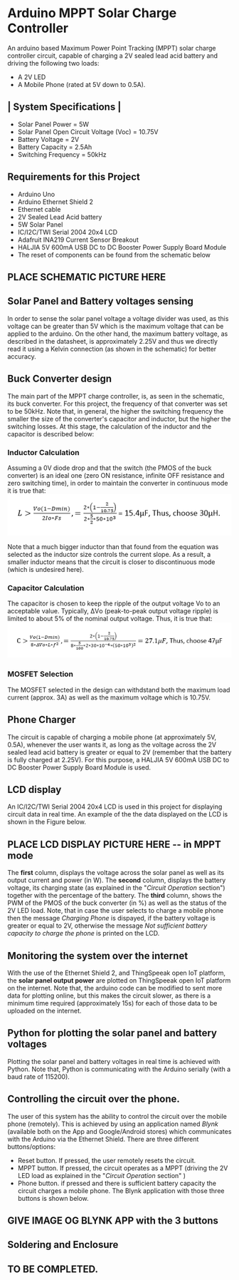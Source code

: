 # Arduino MPPT Solar Charge Controller
An arduino based Maximum Power Point Tracking (MPPT) solar charge controller circuit, capable of charging
a 2V sealed lead acid battery and driving the following two loads:
* A 2V LED
* A Mobile Phone (rated at 5V down to 0.5A).
## | System Specifications | 
* Solar Panel Power = 5W
* Solar Panel Open Circuit Voltage (Voc) = 10.75V
* Battery Voltage = 2V
* Battery Capacity = 2.5Ah
* Switching Frequency = 50kHz
## Requirements for this Project
* Arduino Uno
* Arduino Ethernet Shield 2
* Ethernet cable
* 2V Sealed Lead Acid battery
* 5W Solar Panel
* IC/I2C/TWI Serial 2004 20x4 LCD
* Adafruit INA219 Current Sensor Breakout
* HALJIA 5V 600mA USB DC to DC Booster Power Supply Board Module
* The reset of components can be found from the schematic below
## PLACE SCHEMATIC PICTURE HERE
## Solar Panel and Battery voltages sensing
In order to sense the solar panel voltage a voltage divider was used, as this voltage can be greater than 5V which is the maximum voltage that can be applied to the arduino. On the other hand, the maximum battery voltage, as described in the datasheet, is approximately 2.25V and thus we directly read it using a Kelvin connection (as shown in the schematic) for better accuracy.
## Buck Converter design
The main part of the MPPT charge controller, is, as seen in the schematic, its buck converter.
For this project, the frequency of that converter was set to be 50kHz. Note that, in general, the
higher the switching frequency the smaller the size of the converter's capacitor and inductor, but
the higher the switching losses. At this stage, the calculation of the inductor and the capacitor is described below:
### Inductor Calculation
Assuming a 0V diode drop and that the switch (the PMOS of the buck converter) is an ideal one (zero ON resistance, infinite OFF resistance and zero switching time), in order to maintain the converter in continuous mode it is true that:
![alt text](https://github.com/EvanPl/Arduino-MPPT-Solar-Charge-Controller/blob/master/Images/Inductor%20Calculation.PNG)

Note that a much bigger inductor than that found from the equation was selected as the inductor size controls the current slope. As a result, a smaller inductor means that the circuit is closer to discontinuous mode (which is undesired here).
### Capacitor Calculation
The capacitor is chosen to keep the ripple of the output voltage Vo to an acceptable value. Typically, ΔVο (peak-to-peak output voltage ripple) is limited to about 5% of the nominal output voltage. Thus, it is true that:
![alt text](https://github.com/EvanPl/Arduino-MPPT-Solar-Charge-Controller/blob/master/Images/Capacitor%20Calculation.PNG)
### MOSFET Selection
The MOSFET selected in the design can withdstand both the maximum load current (approx. 3A) as well as the maximum voltage which is 10.75V.
## Phone Charger
The circuit is capable of charging a mobile phone (at approximately 5V, 0.5A), whenever the user wants it, as long as the voltage across the 2V sealed lead acid battery is greater or equal to 2V (remember that the battery is fully charged at 2.25V). For this purpose, a HALJIA 5V 600mA USB DC to DC Booster Power Supply Board Module is used.
## LCD display
An IC/I2C/TWI Serial 2004 20x4 LCD is used in this project for displaying circuit data in real time. An example of the the data displayed on the LCD is shown in the Figure below.
## PLACE LCD DISPLAY PICTURE HERE -- in MPPT mode
The **first** column, displays the voltage across the solar panel as well as its output current and power (in W). The 
**second** column, displays the battery voltage, its charging state (as explained in the "*Circuit Operation* section") together with the percentage of the battery.
The **third** column, shows the PWM of the PMOS of the buck converter (in %) as well as the status of the 2V LED load.
Note, that in case the user selects to charge a mobile phone then the message *Charging Phone* is dispayed, if the battery voltage is 
greater or equal to 2V, otherwise the message *Not sufficient battery capacity to charge the phone* is printed on the LCD.
## Monitoring the system over the internet
With the use of the Ethernet Shield 2, and ThingSpeeak open IoT platform, the **solar panel output power** are plotted on ThingSpeeak open IoT platform on the internet. Note that, the arduino code can be modified to sent more data for plotting online, but this makes the circuit slower, as there is a minimum time required (approximately 15s) for each of those data to be uploaded on the internet.
## Python for plotting the solar panel and battery voltages
Plotting the solar panel and battery voltages in real time is achieved with Python. Note that, Python is communicating with the Arduino serially (with a baud rate of 115200).
## Controlling the circuit over the phone.
The user of this system has the ability to control the circuit over the mobile phone (remotely). This is achieved by using an application named *Blynk* (available both on the App and Google/Android stores) which communicates with the Arduino via the Ethernet Shield. There are three different buttons/options:
* Reset button. If pressed, the user remotely resets the circuit.
* MPPT button. If pressed, the circuit operates as a MPPT (driving the 2V LED load as explained in the "*Circuit Operation* section" )
* Phone button. if pressed and there is sufficient battery capacity the circuit charges a mobile phone.
The Blynk application with those three buttons is shown below.
## GIVE IMAGE OG BLYNK APP with the 3 buttons
## Soldering and Enclosure
## TO BE COMPLETED.

